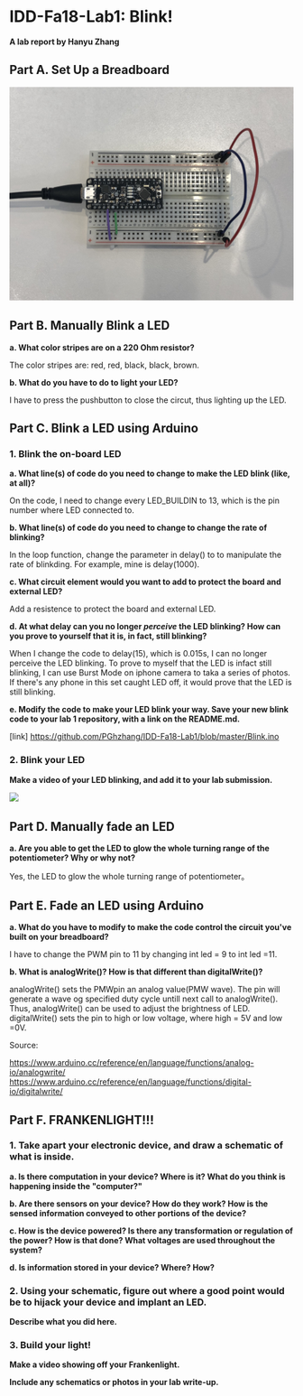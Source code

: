 # IDD-Fa18-Lab1: Blink!

**A lab report by Hanyu Zhang**

## Part A. Set Up a Breadboard

![alt text](https://github.com/PGhzhang/IDD-Fa18-Lab1/blob/master/IMG_5890.jpg)


## Part B. Manually Blink a LED

**a. What color stripes are on a 220 Ohm resistor?**

The color stripes are: red, red, black, black, brown.

**b. What do you have to do to light your LED?**

I have to press the pushbutton to close the circut, thus lighting up the LED.



## Part C. Blink a LED using Arduino

### 1. Blink the on-board LED

**a. What line(s) of code do you need to change to make the LED blink (like, at all)?**

On the code, I need to change every LED_BUILDIN to 13, which is the pin number where LED connected to.

**b. What line(s) of code do you need to change to change the rate of blinking?**

In the loop function, change the parameter in delay() to to manipulate the rate of blinkding. For example, mine is delay(1000).

**c. What circuit element would you want to add to protect the board and external LED?**

Add a resistence to protect the board and external LED.

**d. At what delay can you no longer *perceive* the LED blinking? How can you prove to yourself that it is, in fact, still blinking?**

When I change the code to delay(15), which is 0.015s, I can no longer perceive the LED blinking. To prove to myself that the LED is infact still blinking, I can use Burst Mode on iphone camera to taka a series of photos. If there's any phone in this set caught LED off, it would prove that the LED is still blinking.

**e. Modify the code to make your LED blink your way. Save your new blink code to your lab 1 repository, with a link on the README.md.**

[link] https://github.com/PGhzhang/IDD-Fa18-Lab1/blob/master/Blink.ino


### 2. Blink your LED

**Make a video of your LED blinking, and add it to your lab submission.**

[![](http://img.youtube.com/vi/7ItRcAedLVQ/0.jpg)](http://www.youtube.com/watch?v=7ItRcAedLVQ "")



## Part D. Manually fade an LED

**a. Are you able to get the LED to glow the whole turning range of the potentiometer? Why or why not?**

Yes, the LED to glow the whole turning range of potentiometer。



## Part E. Fade an LED using Arduino

**a. What do you have to modify to make the code control the circuit you've built on your breadboard?**

I have to change the PWM pin to 11 by changing int led = 9 to int led =11.

**b. What is analogWrite()? How is that different than digitalWrite()?**

analogWrite() sets the PMWpin an analog value(PMW wave). The pin will generate a wave og specified duty cycle untill next call to analogWrite(). Thus, analogWrite() can be used to adjust the brightness of LED. 
digitalWrite() sets the pin to high or low voltage, where high = 5V and low =0V.

Source: 

https://www.arduino.cc/reference/en/language/functions/analog-io/analogwrite/
https://www.arduino.cc/reference/en/language/functions/digital-io/digitalwrite/

## Part F. FRANKENLIGHT!!!

### 1. Take apart your electronic device, and draw a schematic of what is inside. 

**a. Is there computation in your device? Where is it? What do you think is happening inside the "computer?"**

**b. Are there sensors on your device? How do they work? How is the sensed information conveyed to other portions of the device?**

**c. How is the device powered? Is there any transformation or regulation of the power? How is that done? What voltages are used throughout the system?**

**d. Is information stored in your device? Where? How?**

### 2. Using your schematic, figure out where a good point would be to hijack your device and implant an LED.

**Describe what you did here.**

### 3. Build your light!

**Make a video showing off your Frankenlight.**

**Include any schematics or photos in your lab write-up.**
